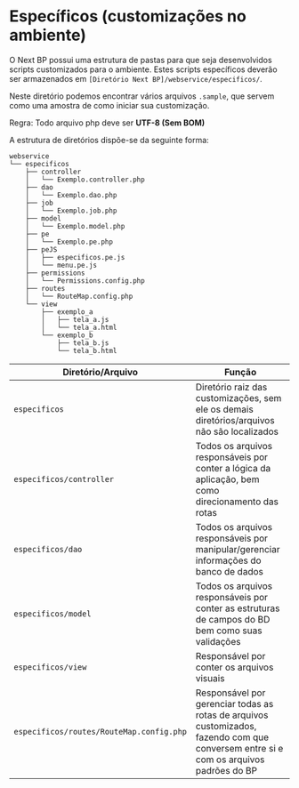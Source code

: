 # Específicos (customizações no ambiente)

O Next BP possui uma estrutura de pastas para que seja desenvolvidos scripts customizados para o ambiente. Estes scripts específicos deverão ser armazenados em `[Diretório Next BP]/webservice/especificos/`.

Neste diretório podemos encontrar vários arquivos `.sample`, que servem como uma amostra de como iniciar sua customização.

Regra: Todo arquivo php deve ser **UTF-8 (Sem BOM)**

A estrutura de diretórios dispõe-se da seguinte forma:
```
webservice
└── especificos
    ├── controller
    │   └── Exemplo.controller.php
    ├── dao
    │   └── Exemplo.dao.php
    ├── job
    │   └── Exemplo.job.php
    ├── model
    │   └── Exemplo.model.php
    ├── pe
    │   └── Exemplo.pe.php
    ├── peJS
    │   ├── especificos.pe.js
    │   └── menu.pe.js
    ├── permissions
    │   └── Permissions.config.php
    ├── routes
    │   └── RouteMap.config.php
    └── view
        ├── exemplo_a
        │   ├── tela_a.js
        │   └── tela_a.html
        └── exemplo_b
            ├── tela_b.js
            └── tela_b.html
```

| Diretório/Arquivo                 | Função      |
| ----------------------- | ----------- |
| `especificos` | Diretório raiz das customizações, sem ele os demais diretórios/arquivos não são localizados |
| `especificos/controller` | Todos os arquivos responsáveis por conter a lógica da aplicação, bem como direcionamento das rotas |
| `especificos/dao` | Todos os arquivos responsáveis por manipular/gerenciar informações do banco de dados |
| `especificos/model` | Todos os arquivos responsáveis por conter as estruturas de campos do BD bem como suas validações |
| `especificos/view` | Responsável por conter os arquivos visuais |
| `especificos/routes/RouteMap.config.php` | Responsável por gerenciar todas as rotas de arquivos customizados, fazendo com que conversem entre si e com os arquivos padrões do BP |